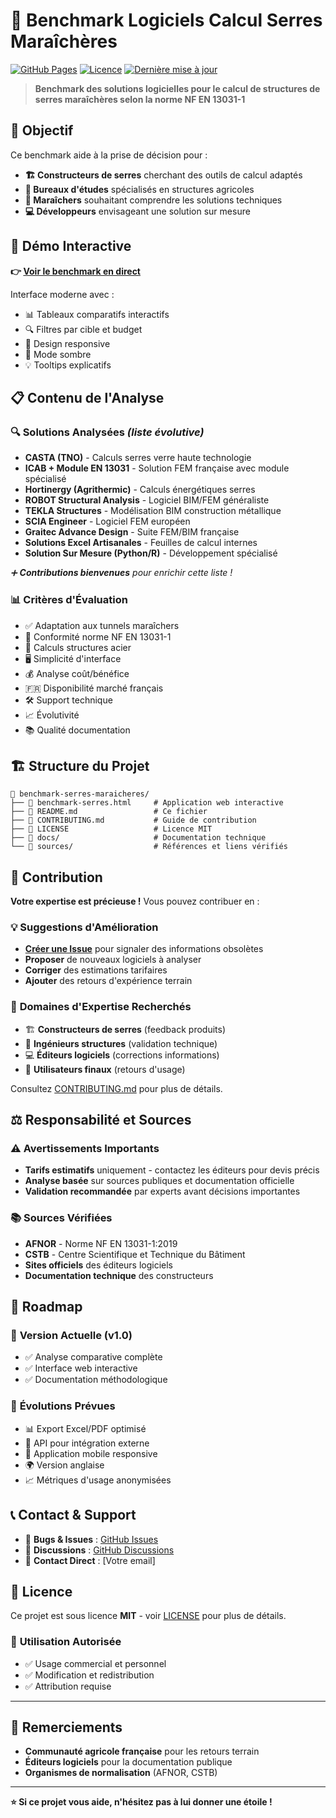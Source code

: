 # 🌱 Benchmark Logiciels Calcul Serres Maraîchères

[![GitHub Pages](https://img.shields.io/badge/GitHub%20Pages-Live%20Demo-brightgreen)](https://apesseu.github.io/benchmark-serres-maraicheres/)
[![Licence](https://img.shields.io/badge/Licence-MIT-blue.svg)](LICENSE)
[![Dernière mise à jour](https://img.shields.io/badge/Mise%20à%20jour-Juin%202025-orange.svg)]()

> **Benchmark des solutions logicielles pour le calcul de structures de serres maraîchères selon la norme NF EN 13031-1**

## 🎯 **Objectif**

Ce benchmark aide à la prise de décision pour :
- **🏗️ Constructeurs de serres** cherchant des outils de calcul adaptés
- **📐 Bureaux d'études** spécialisés en structures agricoles  
- **🌾 Maraîchers** souhaitant comprendre les solutions techniques
- **💻 Développeurs** envisageant une solution sur mesure

## 🔗 **Démo Interactive**

**👉 [Voir le benchmark en direct](https://apesseu.github.io/benchmark-serres-maraicheres/)**

Interface moderne avec :
- 📊 Tableaux comparatifs interactifs
- 🔍 Filtres par cible et budget
- 📱 Design responsive
- 🌙 Mode sombre
- 💡 Tooltips explicatifs

## 📋 **Contenu de l'Analyse**

### 🔍 **Solutions Analysées** *(liste évolutive)*
- **CASTA (TNO)** - Calculs serres verre haute technologie
- **ICAB + Module EN 13031** - Solution FEM française avec module spécialisé
- **Hortinergy (Agrithermic)** - Calculs énergétiques serres
- **ROBOT Structural Analysis** - Logiciel BIM/FEM généraliste
- **TEKLA Structures** - Modélisation BIM construction métallique
- **SCIA Engineer** - Logiciel FEM européen
- **Graitec Advance Design** - Suite FEM/BIM française
- **Solutions Excel Artisanales** - Feuilles de calcul internes
- **Solution Sur Mesure (Python/R)** - Développement spécialisé

*➕ **Contributions bienvenues** pour enrichir cette liste !*

### 📊 **Critères d'Évaluation**
- ✅ Adaptation aux tunnels maraîchers
- 📐 Conformité norme NF EN 13031-1
- 🔧 Calculs structures acier
- 🖥️ Simplicité d'interface
- 💰 Analyse coût/bénéfice
- 🇫🇷 Disponibilité marché français
- 🛠️ Support technique
- 📈 Évolutivité
- 📚 Qualité documentation

## 🏗️ **Structure du Projet**

```
📁 benchmark-serres-maraicheres/
├── 📄 benchmark-serres.html     # Application web interactive
├── 📄 README.md                 # Ce fichier
├── 📄 CONTRIBUTING.md           # Guide de contribution
├── 📄 LICENSE                   # Licence MIT
├── 📁 docs/                     # Documentation technique
└── 📁 sources/                  # Références et liens vérifiés
```

## 🤝 **Contribution**

**Votre expertise est précieuse !** Vous pouvez contribuer en :

### 💡 **Suggestions d'Amélioration**
- **[Créer une Issue](../../issues)** pour signaler des informations obsolètes
- **Proposer** de nouveaux logiciels à analyser
- **Corriger** des estimations tarifaires
- **Ajouter** des retours d'expérience terrain

### 📝 **Domaines d'Expertise Recherchés**
- 🏗️ **Constructeurs de serres** (feedback produits)
- 📐 **Ingénieurs structures** (validation technique)
- 💻 **Éditeurs logiciels** (corrections informations)
- 🌾 **Utilisateurs finaux** (retours d'usage)

Consultez [CONTRIBUTING.md](CONTRIBUTING.md) pour plus de détails.

## ⚖️ **Responsabilité et Sources**

### ⚠️ **Avertissements Importants**
- **Tarifs estimatifs** uniquement - contactez les éditeurs pour devis précis
- **Analyse basée** sur sources publiques et documentation officielle
- **Validation recommandée** par experts avant décisions importantes

### 📚 **Sources Vérifiées**
- **AFNOR** - Norme NF EN 13031-1:2019
- **CSTB** - Centre Scientifique et Technique du Bâtiment
- **Sites officiels** des éditeurs logiciels
- **Documentation technique** des constructeurs

## 🔄 **Roadmap**

### 🎯 **Version Actuelle (v1.0)**
- ✅ Analyse comparative complète
- ✅ Interface web interactive
- ✅ Documentation méthodologique

### 🚀 **Évolutions Prévues**
- 📊 Export Excel/PDF optimisé
- 🔗 API pour intégration externe
- 📱 Application mobile responsive
- 🌍 Version anglaise
- 📈 Métriques d'usage anonymisées

## 📞 **Contact & Support**

- 🐛 **Bugs & Issues** : [GitHub Issues](../../issues)
- 💬 **Discussions** : [GitHub Discussions](../../discussions)
- 📧 **Contact Direct** : [Votre email]

## 📄 **Licence**

Ce projet est sous licence **MIT** - voir [LICENSE](LICENSE) pour plus de détails.

### 🎯 **Utilisation Autorisée**
- ✅ Usage commercial et personnel
- ✅ Modification et redistribution
- ✅ Attribution requise

---

## 🌟 **Remerciements**

- **Communauté agricole française** pour les retours terrain
- **Éditeurs logiciels** pour la documentation publique
- **Organismes de normalisation** (AFNOR, CSTB)

---

**⭐ Si ce projet vous aide, n'hésitez pas à lui donner une étoile !** 